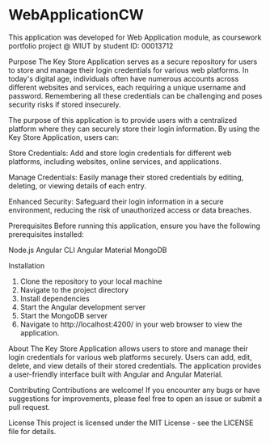 # WebApplicationCW

This application was developed for Web Application module, as coursework portfolio project @ WIUT by student ID: 00013712

Purpose
The Key Store Application serves as a secure repository for users to store and manage their login credentials for various web platforms. In today's digital age, individuals often have numerous accounts across different websites and services, each requiring a unique username and password. Remembering all these credentials can be challenging and poses security risks if stored insecurely.

The purpose of this application is to provide users with a centralized platform where they can securely store their login information. By using the Key Store Application, users can:

Store Credentials: Add and store login credentials for different web platforms, including websites, online services, and applications.

Manage Credentials: Easily manage their stored credentials by editing, deleting, or viewing details of each entry.

Enhanced Security: Safeguard their login information in a secure environment, reducing the risk of unauthorized access or data breaches.

Prerequisites
Before running this application, ensure you have the following prerequisites installed:

Node.js
Angular CLI
Angular Material
MongoDB

Installation

1. Clone the repository to your local machine
2. Navigate to the project directory
3. Install dependencies
4. Start the Angular development server
5. Start the MongoDB server
6. Navigate to http://localhost:4200/ in your web browser to view the application.

About
The Key Store Application allows users to store and manage their login credentials for various web platforms securely. Users can add, edit, delete, and view details of their stored credentials. The application provides a user-friendly interface built with Angular and Angular Material.

Contributing
Contributions are welcome! If you encounter any bugs or have suggestions for improvements, please feel free to open an issue or submit a pull request.

License
This project is licensed under the MIT License - see the LICENSE file for details.

